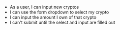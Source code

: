 - As a user, I can input new cryptos
- I can use the form dropdown to select my crypto
- I can input the amount I own of that crypto
- I can't submit until the select and input are filled out

